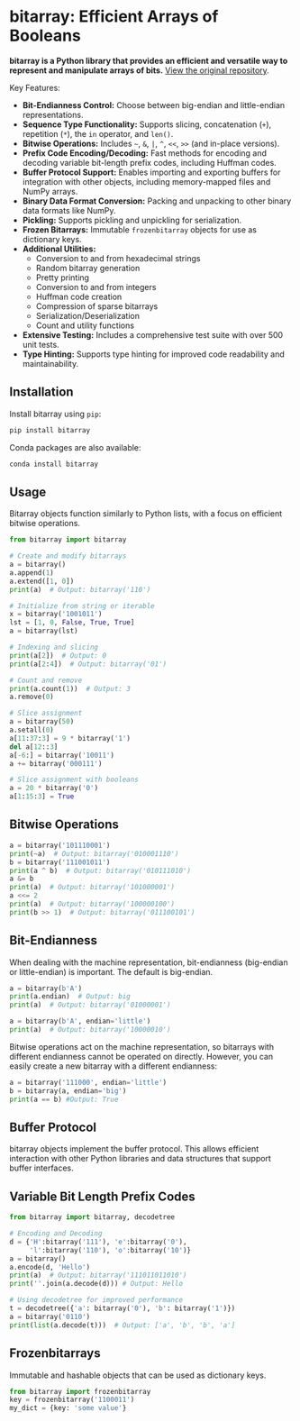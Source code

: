 # bitarray: Efficient Arrays of Booleans

**bitarray is a Python library that provides an efficient and versatile way to represent and manipulate arrays of bits.**  [View the original repository](https://github.com/ilanschnell/bitarray).

Key Features:

*   **Bit-Endianness Control:** Choose between big-endian and little-endian representations.
*   **Sequence Type Functionality:** Supports slicing, concatenation (`+`), repetition (`*`), the `in` operator, and `len()`.
*   **Bitwise Operations:** Includes `~`, `&`, `|`, `^`, `<<`, `>>` (and in-place versions).
*   **Prefix Code Encoding/Decoding:** Fast methods for encoding and decoding variable bit-length prefix codes, including Huffman codes.
*   **Buffer Protocol Support:** Enables importing and exporting buffers for integration with other objects, including memory-mapped files and NumPy arrays.
*   **Binary Data Format Conversion:** Packing and unpacking to other binary data formats like NumPy.
*   **Pickling:** Supports pickling and unpickling for serialization.
*   **Frozen Bitarrays:** Immutable `frozenbitarray` objects for use as dictionary keys.
*   **Additional Utilities:**
    *   Conversion to and from hexadecimal strings
    *   Random bitarray generation
    *   Pretty printing
    *   Conversion to and from integers
    *   Huffman code creation
    *   Compression of sparse bitarrays
    *   Serialization/Deserialization
    *   Count and utility functions
*   **Extensive Testing:** Includes a comprehensive test suite with over 500 unit tests.
*   **Type Hinting:** Supports type hinting for improved code readability and maintainability.

## Installation

Install bitarray using `pip`:

```bash
pip install bitarray
```

Conda packages are also available:

```bash
conda install bitarray
```

## Usage

Bitarray objects function similarly to Python lists, with a focus on efficient bitwise operations.

```python
from bitarray import bitarray

# Create and modify bitarrays
a = bitarray()
a.append(1)
a.extend([1, 0])
print(a)  # Output: bitarray('110')

# Initialize from string or iterable
x = bitarray('1001011')
lst = [1, 0, False, True, True]
a = bitarray(lst)

# Indexing and slicing
print(a[2])  # Output: 0
print(a[2:4])  # Output: bitarray('01')

# Count and remove
print(a.count(1))  # Output: 3
a.remove(0)

# Slice assignment
a = bitarray(50)
a.setall(0)
a[11:37:3] = 9 * bitarray('1')
del a[12::3]
a[-6:] = bitarray('10011')
a += bitarray('000111')

# Slice assignment with booleans
a = 20 * bitarray('0')
a[1:15:3] = True
```

## Bitwise Operations

```python
a = bitarray('101110001')
print(~a)  # Output: bitarray('010001110')
b = bitarray('111001011')
print(a ^ b)  # Output: bitarray('010111010')
a &= b
print(a)  # Output: bitarray('101000001')
a <<= 2
print(a)  # Output: bitarray('100000100')
print(b >> 1)  # Output: bitarray('011100101')
```

## Bit-Endianness

When dealing with the machine representation, bit-endianness (big-endian or little-endian) is important. The default is big-endian.

```python
a = bitarray(b'A')
print(a.endian)  # Output: big
print(a)  # Output: bitarray('01000001')

a = bitarray(b'A', endian='little')
print(a)  # Output: bitarray('10000010')
```

Bitwise operations act on the machine representation, so bitarrays with different endianness cannot be operated on directly.  However, you can easily create a new bitarray with a different endianness:

```python
a = bitarray('111000', endian='little')
b = bitarray(a, endian='big')
print(a == b) #Output: True
```

## Buffer Protocol

bitarray objects implement the buffer protocol.  This allows efficient interaction with other Python libraries and data structures that support buffer interfaces.

## Variable Bit Length Prefix Codes

```python
from bitarray import bitarray, decodetree

# Encoding and Decoding
d = {'H':bitarray('111'), 'e':bitarray('0'),
     'l':bitarray('110'), 'o':bitarray('10')}
a = bitarray()
a.encode(d, 'Hello')
print(a)  # Output: bitarray('111011011010')
print(''.join(a.decode(d))) # Output: Hello

# Using decodetree for improved performance
t = decodetree({'a': bitarray('0'), 'b': bitarray('1')})
a = bitarray('0110')
print(list(a.decode(t)))  # Output: ['a', 'b', 'b', 'a']
```

## Frozenbitarrays

Immutable and hashable objects that can be used as dictionary keys.

```python
from bitarray import frozenbitarray
key = frozenbitarray('1100011')
my_dict = {key: 'some value'}